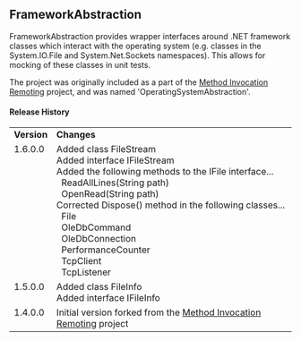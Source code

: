 FrameworkAbstraction
--------------------

FrameworkAbstraction provides wrapper interfaces around .NET framework classes which interact with the operating system (e.g. classes in the System.IO.File and System.Net.Sockets namespaces).  This allows for mocking of these classes in unit tests.

The project was originally included as a part of the [Method Invocation Remoting](http://www.alastairwyse.net/methodinvocationremoting/) project, and was named 'OperatingSystemAbstraction'.

#### Release History

<table>
  <tr>
    <td><b>Version</b></td>
    <td><b>Changes</b></td>
  </tr>
  <tr>
    <td valign="top">1.6.0.0</td>
    <td>
      Added class FileStream<br />
      Added interface IFileStream<br />
      Added the following methods to the IFile interface...<br />
      &nbsp;&nbsp;ReadAllLines(String path)<br />
      &nbsp;&nbsp;OpenRead(String path)<br />
      Corrected Dispose() method in the following classes...<br />
      &nbsp;&nbsp;File<br />
      &nbsp;&nbsp;OleDbCommand<br />
      &nbsp;&nbsp;OleDbConnection<br />
      &nbsp;&nbsp;PerformanceCounter<br />
      &nbsp;&nbsp;TcpClient<br />
      &nbsp;&nbsp;TcpListener
    </td>
  </tr>
  <tr>
    <td valign="top">1.5.0.0</td>
    <td>
      Added class FileInfo<br />
      Added interface IFileInfo
    </td>
  </tr>
  <tr>
    <td valign="top">1.4.0.0</td>
    <td>
      Initial version forked from the <a href="http://www.alastairwyse.net/methodinvocationremoting/">Method Invocation Remoting</a> project
    </td>
  </tr>
</table>